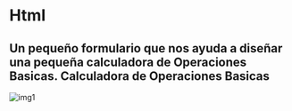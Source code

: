 # Html
Un pequeño formulario que nos ayuda  a diseñar  una  pequeña calculadora  de Operaciones Basicas.
Calculadora  de Operaciones Basicas
---  

![img1](https://user-images.githubusercontent.com/23348237/83977977-4c01b400-a8d2-11ea-83fb-318a3d4d2f59.png)
      
